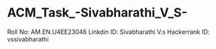 # ACM_Task_-Sivabharathi_V_S-
Roll No: AM.EN.U4EE23046
Linkdin ID: Sivabharathi V.s
Hackerrank ID: vssivabharathi
